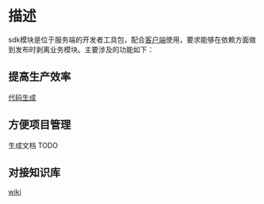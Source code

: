 # 描述
sdk模块是位于服务端的开发者工具包，配合[客户端](./sdk-client)使用，要求能够在依赖方面做到发布时剥离业务模块。主要涉及的功能如下：
## 提高生产效率
[代码生成](./restful模板语言)
## 方便项目管理
生成文档 TODO
## 对接知识库
[wiki](./wiki)